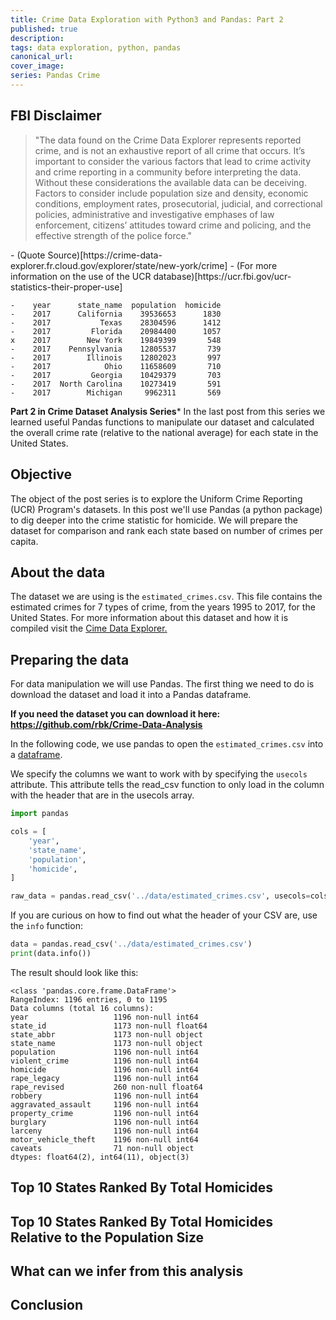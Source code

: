 ```yaml
---
title: Crime Data Exploration with Python3 and Pandas: Part 2 
published: true
description: 
tags: data exploration, python, pandas
canonical_url: 
cover_image: 
series: Pandas Crime
---
```


<aside>
<h2>FBI Disclaimer</h2>
<blockquote>
    "The data found on the Crime Data Explorer represents reported crime, and is not an exhaustive report of all crime that occurs. It’s important to consider the various factors that lead to crime activity and crime reporting in a community before interpreting the data. Without these considerations the available data can be deceiving. Factors to consider include population size and density, economic conditions, employment rates, prosecutorial, judicial, and correctional policies, administrative and investigative emphases of law enforcement, citizens’ attitudes toward crime and policing, and the effective strength of the police force."
</blockquote>
- (Quote Source)[https://crime-data-explorer.fr.cloud.gov/explorer/state/new-york/crime]
- (For more information on the use of the UCR database)[https://ucr.fbi.gov/ucr-statistics-their-proper-use]
</aside>

```
-    year      state_name  population  homicide
-    2017      California    39536653      1830
-    2017           Texas    28304596      1412
-    2017         Florida    20984400      1057
x    2017        New York    19849399       548
-    2017    Pennsylvania    12805537       739
-    2017        Illinois    12802023       997
-    2017            Ohio    11658609       710
-    2017         Georgia    10429379       703
-    2017  North Carolina    10273419       591
-    2017        Michigan     9962311       569
```

**Part 2 in Crime Dataset Analysis Series***
In the last post from this series we learned useful Pandas functions to manipulate our dataset and calculated the overall crime rate  (relative to the national average) for each state in the United States. 

## Objective
The object of the post series is to explore the Uniform Crime Reporting (UCR) Program's datasets. In this post we'll use Pandas (a python package) to dig deeper into the crime statistic for homicide. We will prepare the dataset for comparison and rank each state based on number of crimes per capita.  

## About the data
The dataset we are using is the `estimated_crimes.csv`. This file contains the estimated crimes for 7 types of crime, from the years 1995 to 2017, for the United States. For more information about this dataset and how it is compiled visit the <a href="https://crime-data-explorer.fr.cloud.gov/">Cime Data Explorer.</a>

## Preparing the data
For data manipulation we will use Pandas. The first thing we need to do is download the dataset and load it into a Pandas dataframe.

**If you need the dataset you can download it here: https://github.com/rbk/Crime-Data-Analysis**

In the following code, we use pandas to open the `estimated_crimes.csv` into a <a href="https://pandas.pydata.org/pandas-docs/stable/reference/api/pandas.DataFrame.html">dataframe</a>. 

We specify the columns we want to work with by specifying the `usecols` attribute. This attribute tells the read_csv function to only load in the column with the header that are in the usecols array.

```python
import pandas

cols = [
    'year',
    'state_name',
    'population',
    'homicide',
]

raw_data = pandas.read_csv('../data/estimated_crimes.csv', usecols=cols)
```

If you are curious on how to find out what the header of your CSV are, use the `info` function:

```python
data = pandas.read_csv('../data/estimated_crimes.csv')
print(data.info())
```
The result should look like this:

```
<class 'pandas.core.frame.DataFrame'>
RangeIndex: 1196 entries, 0 to 1195
Data columns (total 16 columns):
year                   1196 non-null int64
state_id               1173 non-null float64
state_abbr             1173 non-null object
state_name             1173 non-null object
population             1196 non-null int64
violent_crime          1196 non-null int64
homicide               1196 non-null int64
rape_legacy            1196 non-null int64
rape_revised           260 non-null float64
robbery                1196 non-null int64
aggravated_assault     1196 non-null int64
property_crime         1196 non-null int64
burglary               1196 non-null int64
larceny                1196 non-null int64
motor_vehicle_theft    1196 non-null int64
caveats                71 non-null object
dtypes: float64(2), int64(11), object(3)

```

## Top 10 States Ranked By Total Homicides
## Top 10 States Ranked By Total Homicides Relative to the Population  Size
## What can we infer from this analysis
## Conclusion